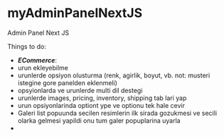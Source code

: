# myAdminPanelNextJS
Admin Panel Next JS


Things to do:
- ***ECommerce***:
- urun ekleyebilme
- urunlerde opsiyon olusturma (renk, agirlik, boyut, vb. not: musteri istegine gore panelden eklenmeli)
- opsyionlarda ve urunlerde multi dil destegi
- urunlerde images, pricing, inventory, shipping tab lari yap
- urun opsiyonlarinda optiont ype ve optionu tek hale cevir
- Galeri list popuunda secilen resimlerin ilk sirada gozukmesi ve secili olarka gelmesi yapildi onu tum galer popuplarina uyarla
- 